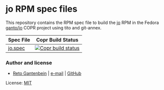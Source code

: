 # jo RPM spec files

This repository contains the RPM spec file to build the [jo](https://github.com/jpmens/jo)
RPM in the Fedora [ganto/jo](https://copr.fedorainfracloud.org/coprs/ganto/jo/)
COPR project using tito and git-annex.

| Spec File             | Copr Build Status                       |
| --------------------- | --------------------------------------- |
| [jo.spec](jo/jo.spec) | [![Copr build status](https://copr.fedorainfracloud.org/coprs/ganto/jo/package/jo/status_image/last_build.png)](https://copr.fedorainfracloud.org/coprs/ganto/jo/package/jo/) |


### Author and license

- [Reto Gantenbein](https://linuxmonk.ch/) | [e-mail](mailto:reto.gantenbein@linuxmonk.ch) | [GitHub](https://github.com/ganto)

License: [MIT](https://tldrlegal.com/license/mit-license)
